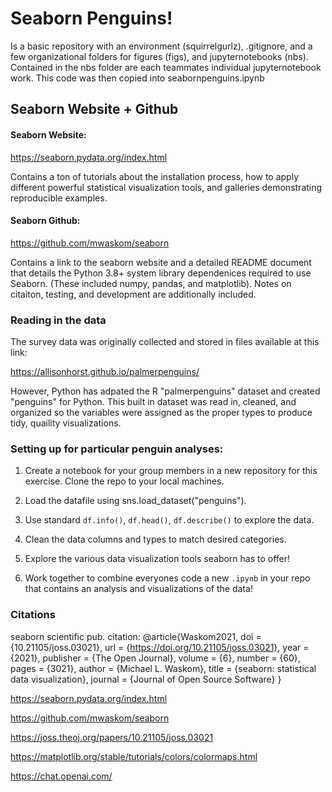 # Seaborn Penguins!
Is a basic repository with an environment (squirrelgurlz), .gitignore, and a few organizational folders for figures (figs), and jupyternotebooks (nbs).
Contained in the nbs folder are each teammates individual jupyternotebook work. This code was then copied into seabornpenguins.ipynb 

## Seaborn Website + Github
#### Seaborn Website: 

https://seaborn.pydata.org/index.html

Contains a ton of tutorials about the installation process, how to apply different powerful statistical visualization tools, and galleries demonstrating reproducible examples.

#### Seaborn Github:

https://github.com/mwaskom/seaborn

Contains a link to the seaborn website and a detailed README document that details the Python 3.8+ system library dependenices required to use Seaborn. (These included numpy, pandas, and matplotlib). Notes on citaiton, testing, and development are additionally included.  

### Reading in the data

The survey data was originally collected and stored in files available at this link:

https://allisonhorst.github.io/palmerpenguins/

However, Python has adpated the R "palmerpenguins" dataset and created "penguins" for Python. This built in dataset was read in, cleaned, and organized so the variables were assigned as the proper types to produce tidy, quaility visualizations.

### Setting up for particular penguin analyses:

1. Create a notebook for your group members in a new repository for this exercise. Clone the repo to your local machines. 

2. Load the datafile using sns.load_dataset("penguins").

3. Use standard `df.info()`, `df.head()`, `df.describe()` to explore the data. 

4. Clean the data columns and types to match desired categories.

5. Explore the various data visualization tools seaborn has to offer!

6. Work together to combine everyones code a new `.ipynb` in your repo that contains an analysis and visualizations of the data!

### Citations
seaborn scientific pub. citation: @article{Waskom2021,
    doi = {10.21105/joss.03021},
    url = {https://doi.org/10.21105/joss.03021},
    year = {2021},
    publisher = {The Open Journal},
    volume = {6},
    number = {60},
    pages = {3021},
    author = {Michael L. Waskom},
    title = {seaborn: statistical data visualization},
    journal = {Journal of Open Source Software}
 }

 https://seaborn.pydata.org/index.html

https://github.com/mwaskom/seaborn

https://joss.theoj.org/papers/10.21105/joss.03021

https://matplotlib.org/stable/tutorials/colors/colormaps.html

https://chat.openai.com/

